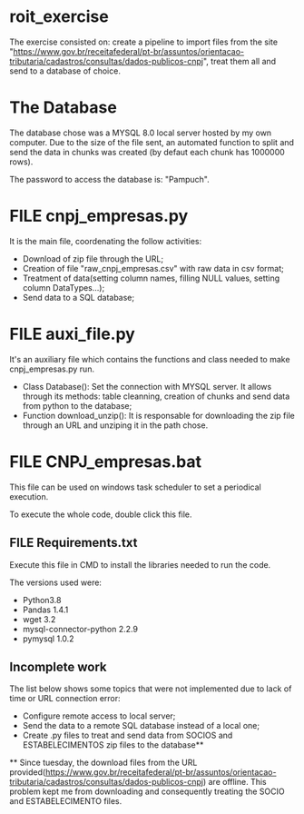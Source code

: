 # roit_exercise

The exercise consisted on: create a pipeline to import files from the site "https://www.gov.br/receitafederal/pt-br/assuntos/orientacao-tributaria/cadastros/consultas/dados-publicos-cnpj", treat them all and send to a database of choice.

# The Database

The database chose was a MYSQL 8.0 local server hosted by my own computer.
Due to the size of the file sent, an automated function to split and send the data in chunks was created (by defaut each chunk has 1000000 rows).

The password to access the database is: "Pampuch".

# FILE cnpj_empresas.py

It is the main file, coordenating the follow activities: 

  - Download of zip file through the URL;
  - Creation of file "raw_cnpj_empresas.csv" with raw data in csv format;
  - Treatment of data(setting column names, filling NULL values, setting column DataTypes...);
  - Send data to a SQL database; 

# FILE auxi_file.py

It's an auxiliary file which contains the functions and class needed to make cnpj_empresas.py run.

  - Class Database(): Set the connection with MYSQL server. It allows through its methods: table cleanning, creation of chunks and send data from python to the database;
  - Function download_unzip(): It is responsable for downloading the zip file through an URL and unziping it in the path chose.  


# FILE CNPJ_empresas.bat

This file can be used on windows task scheduler to set a periodical execution.

To execute the whole code, double click this file.


## FILE Requirements.txt

Execute this file in CMD to install the libraries needed to run the code.

The versions used were:
  - Python3.8
  - Pandas 1.4.1
  - wget 3.2
  - mysql-connector-python 2.2.9
  - pymysql 1.0.2

## Incomplete work

The list below shows some topics that were not implemented due to lack of time or URL connection error:

  - Configure remote access to local server;
  - Send the data to a remote SQL database instead of a local one;
  - Create .py files to treat and send data from SOCIOS and ESTABELECIMENTOS zip files to the database**

** Since tuesday, the download files from the URL provided(https://www.gov.br/receitafederal/pt-br/assuntos/orientacao-tributaria/cadastros/consultas/dados-publicos-cnpj) are offline. This problem kept me from downloading and consequently treating the SOCIO and ESTABELECIMENTO files.




